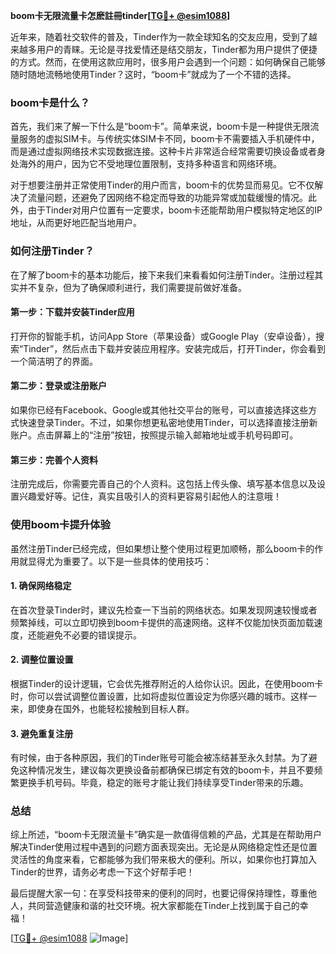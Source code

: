 **boom卡无限流量卡怎麽註冊tinder[[TG💪+ @esim1088](https://t.me/s/esim1088)]**

近年来，随着社交软件的普及，Tinder作为一款全球知名的交友应用，受到了越来越多用户的青睐。无论是寻找爱情还是结交朋友，Tinder都为用户提供了便捷的方式。然而，在使用这款应用时，很多用户会遇到一个问题：如何确保自己能够随时随地流畅地使用Tinder？这时，“boom卡”就成为了一个不错的选择。

### boom卡是什么？

首先，我们来了解一下什么是“boom卡”。简单来说，boom卡是一种提供无限流量服务的虚拟SIM卡。与传统实体SIM卡不同，boom卡不需要插入手机硬件中，而是通过虚拟网络技术实现数据连接。这种卡片非常适合经常需要切换设备或者身处海外的用户，因为它不受地理位置限制，支持多种语言和网络环境。

对于想要注册并正常使用Tinder的用户而言，boom卡的优势显而易见。它不仅解决了流量问题，还避免了因网络不稳定而导致的功能异常或加载缓慢的情况。此外，由于Tinder对用户位置有一定要求，boom卡还能帮助用户模拟特定地区的IP地址，从而更好地匹配当地用户。

### 如何注册Tinder？

在了解了boom卡的基本功能后，接下来我们来看看如何注册Tinder。注册过程其实并不复杂，但为了确保顺利进行，我们需要提前做好准备。

#### 第一步：下载并安装Tinder应用

打开你的智能手机，访问App Store（苹果设备）或Google Play（安卓设备），搜索“Tinder”，然后点击下载并安装应用程序。安装完成后，打开Tinder，你会看到一个简洁明了的界面。

#### 第二步：登录或注册账户

如果你已经有Facebook、Google或其他社交平台的账号，可以直接选择这些方式快速登录Tinder。不过，如果你想更私密地使用Tinder，可以选择直接注册新账户。点击屏幕上的“注册”按钮，按照提示输入邮箱地址或手机号码即可。

#### 第三步：完善个人资料

注册完成后，你需要完善自己的个人资料。这包括上传头像、填写基本信息以及设置兴趣爱好等。记住，真实且吸引人的资料更容易引起他人的注意哦！

### 使用boom卡提升体验

虽然注册Tinder已经完成，但如果想让整个使用过程更加顺畅，那么boom卡的作用就显得尤为重要了。以下是一些具体的使用技巧：

#### 1. 确保网络稳定

在首次登录Tinder时，建议先检查一下当前的网络状态。如果发现网速较慢或者频繁掉线，可以立即切换到boom卡提供的高速网络。这样不仅能加快页面加载速度，还能避免不必要的错误提示。

#### 2. 调整位置设置

根据Tinder的设计逻辑，它会优先推荐附近的人给你认识。因此，在使用boom卡时，你可以尝试调整位置设置，比如将虚拟位置设定为你感兴趣的城市。这样一来，即使身在国外，也能轻松接触到目标人群。

#### 3. 避免重复注册

有时候，由于各种原因，我们的Tinder账号可能会被冻结甚至永久封禁。为了避免这种情况发生，建议每次更换设备前都确保已绑定有效的boom卡，并且不要频繁更换手机号码。毕竟，稳定的账号才能让我们持续享受Tinder带来的乐趣。

### 总结

综上所述，“boom卡无限流量卡”确实是一款值得信赖的产品，尤其是在帮助用户解决Tinder使用过程中遇到的问题方面表现突出。无论是从网络稳定性还是位置灵活性的角度来看，它都能够为我们带来极大的便利。所以，如果你也打算加入Tinder的世界，请务必考虑一下这个好帮手吧！

最后提醒大家一句：在享受科技带来的便利的同时，也要记得保持理性，尊重他人，共同营造健康和谐的社交环境。祝大家都能在Tinder上找到属于自己的幸福！

[[TG💪+ @esim1088](https://t.me/s/esim1088) ![Image](https://i.postimg.cc/4NQfJmqS/Snipaste-2025-05-13-00-14-12.png)]